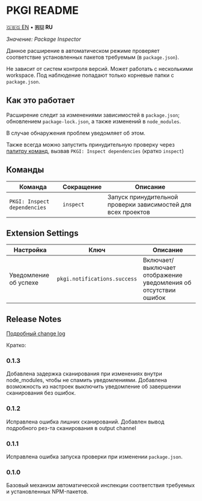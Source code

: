 # PKGI README

[🇬🇧🇬 EN](./README.md) • **🇷🇺 RU**

*Значение: Package Inspector*

Данное расширение в автоматическом режиме проверяет соответствие установленных пакетов требуемым (в `package.json`).

Не зависит от систем контроля версий. Может работать с несколькими workspace. Под наблюдение попадают только корневые папки с `package.json`.

## Как это работает

Расширение следит за изменениями зависимостей в `package.json`; обновлением `package-lock.json`, а также изменений в `node_modules`.

В случае обнаружения проблем уведомляет об этом.

Также всегда можно запустить принудительную проверку через [палитру команд](#Команды), вызвав `PKGI: Inspect dependencies` (кратко `inspect`)

## Команды

| Команда | Сокращение | Описание |
|---------|------------|----------|
| `PKGI: Inspect dependencies` | `inspect` | Запуск принудительной проверки зависимостей для всех проектов |

## Extension Settings

| Настройка | Ключ | Описание |
|--------|-----|-------------|
| Уведомление об успехе | `pkgi.notifications.success` | Включает/выключает отображение уведомления об отсутствии ошибок |

## Release Notes

[Подробный change log](./CHANGELOG.RU.md)

Кратко:

### 0.1.3

Добавлена задержка сканирования при изменениях внутри node_modules, чтобы не спамить уведомлениями.
Добавлена возможность из настроек выключить уведомление об завершении сканирования без ошибок.

### 0.1.2

Исправлена ошибка лишних сканирований.
Добавлен вывод подробного рез-та сканирования в output channel

### 0.1.1

Исправлена ошибка запуска проверки при изменении `package.json`.

### 0.1.0

Базовый механизм автоматической инспекции соответствия требуемых и установленных NPM-пакетов.